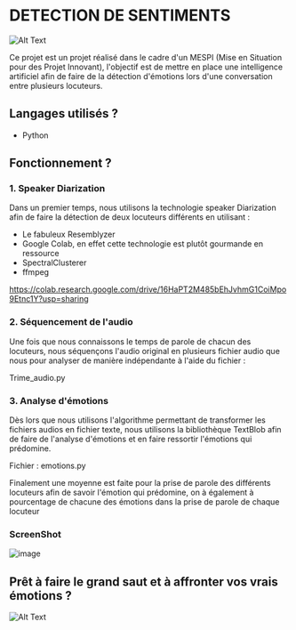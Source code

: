 # DETECTION DE SENTIMENTS
![Alt Text](https://media1.giphy.com/media/xTiN0CNHgoRf1Ha7CM/200w.gif)



Ce projet est un projet réalisé dans le cadre d'un MESPI (Mise en Situation pour des Projet Innovant), l'objectif est de mettre en place une intelligence artificiel afin de faire de la détection d'émotions lors d'une conversation entre plusieurs locuteurs.

## Langages utilisés ?

+ Python


## Fonctionnement ?

### 1. Speaker Diarization
Dans un premier temps, nous utilisons la technologie speaker Diarization afin de faire la détection de deux locuteurs différents en utilisant :

- Le fabuleux Resemblyzer
- Google Colab, en effet cette technologie est plutôt gourmande en ressource
- SpectralClusterer
- ffmpeg


https://colab.research.google.com/drive/16HaPT2M485bEhJvhmG1CoiMpo9Etnc1Y?usp=sharing

### 2. Séquencement de l'audio
Une fois que nous connaissons le temps de parole de chacun des locuteurs, nous séquençons l'audio original en plusieurs fichier audio que nous pour analyser de manière indépendante à l'aide du fichier :

Trime_audio.py

### 3. Analyse d'émotions

Dès lors que nous utilisons l'algorithme permettant de transformer les fichiers audios en fichier texte, nous utilisons la bibliothèque TextBlob afin de faire de l'analyse d'émotions et en faire ressortir l'émotions qui prédomine.

Fichier : emotions.py

Finalement une moyenne est faite pour la prise de parole des différents locuteurs afin de savoir l'émotion qui prédomine, on à également à pourcentage de chacune des émotions dans la prise de parole de chaque locuteur 

### ScreenShot

![image](https://user-images.githubusercontent.com/82390826/207567749-b29b6bb5-b062-4a17-a849-026b4d725f46.png)

## Prêt à faire le grand saut et à affronter vos vrais émotions ?

![Alt Text](https://1.bp.blogspot.com/-L0og5fQIpwY/Xqmrg20JvQI/AAAAAAAAtgA/28J070tGT1EP4V4WmA3ez08Dbz3bBsT-QCLcBGAsYHQ/s1600/giphy-7.gif)


